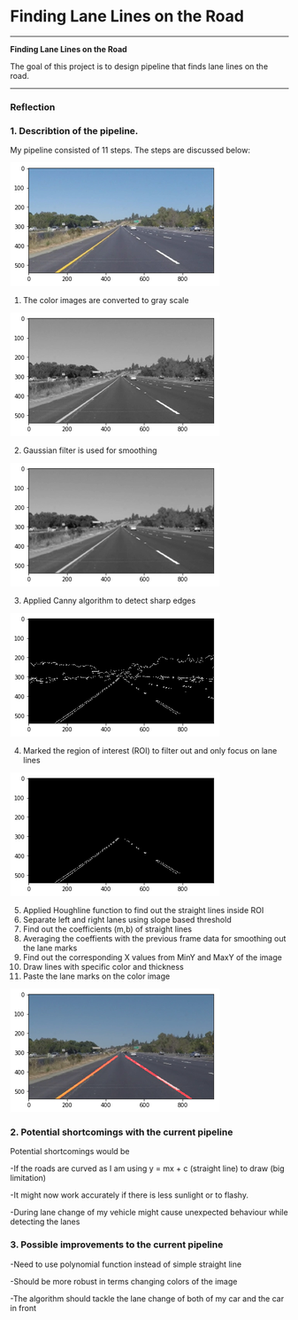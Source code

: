 # **Finding Lane Lines on the Road** 



---

**Finding Lane Lines on the Road**

The goal of this project is to design pipeline that finds lane lines on the road.



[//]: # (Image References)

[image1]: ./Images_Writeup/Color.png "Color"
[image2]: ./Images_Writeup/gray.png "Grayscale"
[image3]: ./Images_Writeup/Gaussian.png "Gaussian"
[image4]: ./Images_Writeup/Canny.png "Canny"
[image5]: ./Images_Writeup/ROI.png "ROI"
[image6]: ./Images_Writeup/LaneMark.png "LaneMark"


---

### Reflection

### 1. Describtion of the pipeline.
 
My pipeline consisted of 11 steps. The steps are discussed below:

![alt text][image1]

1. The color images are converted to gray scale

![alt text][image2]
 
2. Gaussian filter is used for smoothing

![alt text][image3]

3. Applied Canny algorithm to detect sharp edges

![alt text][image4]

4. Marked the region of interest (ROI) to filter out and only focus on lane lines

![alt text][image5]

5. Applied Houghline function to find out the straight lines inside ROI
6. Separate left and right lanes using slope based threshold
7. Find out the coefficients (m,b) of straight lines
8. Averaging the coeffients with the previous frame data for smoothing out the lane marks
9. Find out the corresponding X values from MinY and MaxY of the image
10. Draw lines with specific color and thickness
11. Paste the lane marks on the color image

![alt text][image6]




### 2. Potential shortcomings with the current pipeline


Potential shortcomings would be 

-If the roads are curved as I am using y = mx + c (straight line) to draw (big limitation)

-It might now work accurately if there is less sunlight or to flashy.

-During lane change of my vehicle might cause unexpected behaviour while detecting the lanes





### 3. Possible improvements to the current pipeline

-Need to use polynomial function instead of simple straight line

-Should be more robust in terms changing colors of the image 

-The algorithm should tackle the lane change of both of my car and the car in front 
